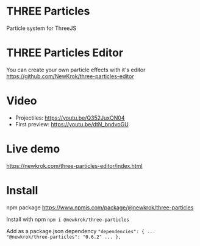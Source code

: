 # THREE Particles

Particle system for ThreeJS

# THREE Particles Editor

You can create your own particle effects with it's editor https://github.com/NewKrok/three-particles-editor

# Video
- Projectiles: https://youtu.be/Q352JuxON04
- First preview: https://youtu.be/dtN_bndvoGU

# Live demo

https://newkrok.com/three-particles-editor/index.html

# Install

npm package https://www.npmjs.com/package/@newkrok/three-particles

Install with npm
`npm i @newkrok/three-particles`

Add as a package.json dependency
`"dependencies": { ... "@newkrok/three-particles": "0.6.2" ... }, `

